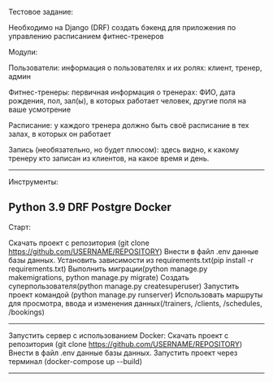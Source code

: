 Тестовое задание:

Необходимо на Django (DRF) создать бэкенд для приложения по управлению расписанием фитнес-тренеров

Модули:

Пользователи: информация о пользователях и их ролях: клиент, тренер, админ

Фитнес-тренеры: первичная информация о тренерах: ФИО, дата рождения, пол, зал(ы), в которых работает человек, другие поля на ваше усмотрение

Расписание: у каждого тренера должно быть своё расписание в тех залах, в которых он работает

Запись (необязательно, но будет плюсом): здесь видно, к какому тренеру кто записан из клиентов, на какое время и день.

----------------------------------------------------
Инструменты: 

Python 3.9
DRF
Postgre
Docker
----------------------------------------------------
Старт:

Скачать проект с репозитория (git clone https://github.com/USERNAME/REPOSITORY)
Внести в файл .env данные базы данных.
Установить зависимости из requirements.txt(pip install -r requirements.txt)
Выполнить миграции(python manage.py makemigrations, python manage.py migrate)
Создать суперпользователя(python manage.py createsuperuser)
Запустить проект командой (python manage.py runserver)
Использовать маршруты для просмотра, ввода и изменения данных(/trainers, /clients, /schedules, /bookings)

----------------------------------------------------
Запустить сервер с использованием Docker:
Скачать проект с репозитория (git clone https://github.com/USERNAME/REPOSITORY)
Внести в файл .env данные базы данных.
Запустить проект через терминал (docker-compose up --build)

----------------------------------------------------

